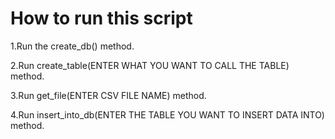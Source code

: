 <h1>How to run this script</h1>

1.Run the create_db() method.

2.Run create_table(ENTER WHAT YOU WANT TO CALL THE TABLE) method.

3.Run get_file(ENTER CSV FILE NAME) method.

4.Run insert_into_db(ENTER THE TABLE YOU WANT TO INSERT DATA INTO) method.
